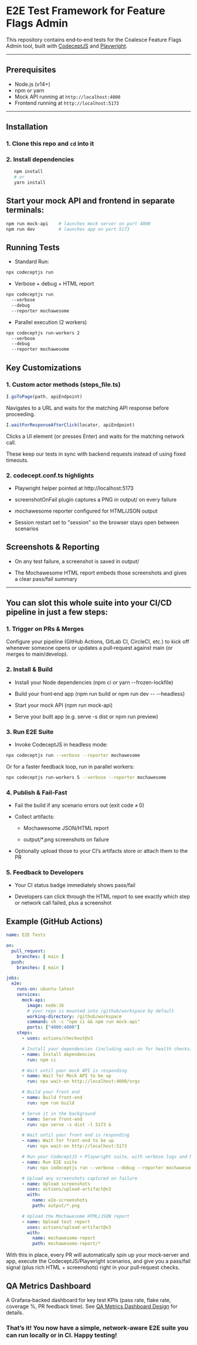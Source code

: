 # E2E Test Framework for Feature Flags Admin

This repository contains end‑to‑end tests for the Coalesce Feature Flags Admin tool, built with [CodeceptJS](https://codecept.io/) and [Playwright](https://playwright.dev/).

---

## Prerequisites

- Node.js (v14+)
- npm or yarn
- Mock API running at `http://localhost:4000`
- Frontend running at `http://localhost:5173`

---

## Installation

### 1. Clone this repo and `cd` into it  
### 2. Install dependencies  
```bash
   npm install
   # or
   yarn install
```
## Start your mock API and frontend in separate terminals:

```bash
npm run mock-api    # launches mock server on port 4000
npm run dev         # launches app on port 5173
```
## Running Tests

- Standard Run: 
```bash
npx codeceptjs run
```
- Verbose + debug + HTML report
```bash
npx codeceptjs run
  --verbose
  --debug 
  --reporter mochawesome
```
- Parallel execution (2 workers)
```bash
npx codeceptjs run-workers 2 
  --verbose
  --debug
  --reporter mochawesome
```
## Key Customizations

### 1. Custom actor methods (steps_file.ts)
```typescript
I.goToPage(path, apiEndpoint)
```
Navigates to a URL and waits for the matching API response before proceeding.
```typescript
I.waitForResponseAfterClick(locator, apiEndpoint)
```
Clicks a UI element (or presses Enter) and waits for the matching network call.

These keep our tests in sync with backend requests instead of using fixed timeouts.

### 2. codecept.conf.ts highlights
  - Playwright helper pointed at http://localhost:5173

  - screenshotOnFail plugin captures a PNG in output/ on every failure

  - mochawesome reporter configured for HTML/JSON output

  - Session restart set to "session" so the browser stays open between scenarios

## Screenshots & Reporting

- On any test failure, a screenshot is saved in output/

- The Mochawesome HTML report embeds those screenshots and gives a clear pass/fail summary

---

## You can slot this whole suite into your CI/CD pipeline in just a few steps:

### 1. Trigger on PRs & Merges
Configure your pipeline (GitHub Actions, GitLab CI, CircleCI, etc.) to kick off whenever someone opens or updates a pull‑request against main (or merges to main/develop).

### 2. Install & Build

  - Install your Node dependencies (npm ci or yarn --frozen-lockfile)

  - Build your front‑end app (npm run build or npm run dev -- --headless)

  - Start your mock API (npm run mock-api)

  - Serve your built app (e.g. serve -s dist or npm run preview)

### 3. Run E2E Suite

  - Invoke CodeceptJS in headless mode:

```bash
npx codeceptjs run --verbose --reporter mochawesome
```
Or for a faster feedback loop, run in parallel workers:

```bash
npx codeceptjs run-workers 5 --verbose --reporter mochawesome
```
### 4. Publish & Fail‑Fast

  - Fail the build if any scenario errors out (exit code ≠ 0)

  - Collect artifacts:

    - Mochawesome JSON/HTML report

    - output/*.png screenshots on failure

  - Optionally upload those to your CI’s artifacts store or attach them to the PR

### 5. Feedback to Developers

  - Your CI status badge immediately shows pass/fail

  - Developers can click through the HTML report to see exactly which step or network call failed, plus a screenshot

## Example (GitHub Actions)
```yaml
name: E2E Tests

on:
  pull_request:
    branches: [ main ]
  push:
    branches: [ main ]

jobs:
  e2e:
    runs-on: ubuntu-latest
    services:
      mock-api:
        image: node:16
        # your repo is mounted into /github/workspace by default
        working-directory: /github/workspace
        command: sh -c "npm ci && npm run mock-api"
        ports: ["4000:4000"]
    steps:
      - uses: actions/checkout@v3

      # Install your dependencies (including wait‑on for health checks)
      - name: Install dependencies
        run: npm ci

      # Wait until your mock API is responding
      - name: Wait for Mock API to be up
        run: npx wait-on http://localhost:4000/orgs

      # Build your front end
      - name: Build front‑end
        run: npm run build

      # Serve it in the background
      - name: Serve front‑end
        run: npx serve -s dist -l 5173 &

      # Wait until your front end is responding
      - name: Wait for front‑end to be up
        run: npx wait-on http://localhost:5173

      # Run your CodeceptJS + Playwright suite, with verbose logs and Mochawesome reporting
      - name: Run E2E suite
        run: npx codeceptjs run --verbose --debug --reporter mochawesome

      # Upload any screenshots captured on failure
      - name: Upload screenshots
        uses: actions/upload-artifact@v3
        with:
          name: e2e-screenshots
          path: output/*.png

      # Upload the Mochawesome HTML/JSON report
      - name: Upload test report
        uses: actions/upload-artifact@v3
        with:
          name: mochawesome-report
          path: mochawesome-report/*
```
With this in place, every PR will automatically spin up your mock‑server and app, execute the CodeceptJS/Playwright scenarios, and give you a pass/fail signal (plus rich HTML + screenshots) right in your pull‑request checks.

## QA Metrics Dashboard

A Grafana‑backed dashboard for key test KPIs (pass rate, flake rate, coverage %, PR feedback time). See [QA Metrics Dashboard Design](docs/qa‑metrics‑dashboard.md) for details.

### That’s it! You now have a simple, network‑aware E2E suite you can run locally or in CI. Happy testing!